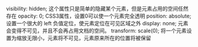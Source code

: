 

visibility: hidden; 这个属性只是简单的隐藏某个元素，但是元素占用的空间任然存在
opacity: 0; CSS3属性，设置0可以使一个元素完全透明
position: absolute; 设置一个很大的 left 负值定位，使元素定位在可见区域之外
display: none; 元素会变得不可见，并且不会再占用文档的空间。
transform: scale(0); 将一个元素设置为缩放无限小，元素将不可见，元素原来所在的位置将被保留
<div hidden="hidden"> HTML5属性,效果和display:none;相同，但这个属性用于记录一个元素的状态
height: 0; 将元素高度设为 0 ，并消除边框
filter: blur(0); CSS3属性，将一个元素的模糊度设置为0，从而使这个元素“消失”在页面中

鑫大的推荐方法：
  .clip {
            position: absolute;
            clip: rect(0 0 0 0)
        }

总结： 
修改透明度、visibility: hidden、定位到不可见区域、display：none\transform: scale(0);height: 0; 将元素高度设为 0 ，并消除边框\
filter: blur(0); CSS3属性，将一个元素的模糊度设置为0，从而使这个元素“消失”在页面中